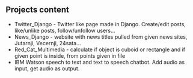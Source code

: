## Projects content

* Twitter_Django - Twitter like page made in Django. Create/edit posts, like/unlike posts, follow/unfollow users...
* News_Django - website with news titles pulled from given news sites, Jutarnji, Vecernji, 24sata...
* Red_Cat_Multimedia - calculate if object is cuboid or rectangle and if given point is inside, from points given in file
* IBM Watson speech to text and text to speech chatbot. Add audio as input, get audio as output.